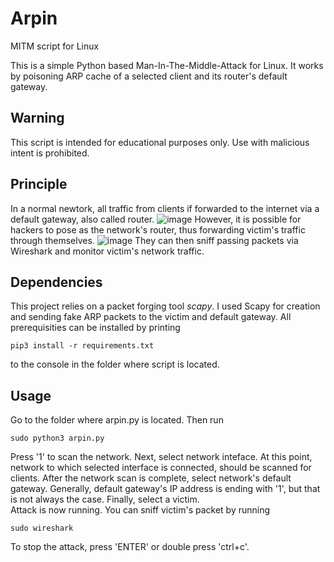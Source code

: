 # Arpin
MITM script for Linux

This is a simple Python based Man-In-The-Middle-Attack for Linux. It works by poisoning ARP cache of a selected client and its router's default gateway.
## Warning
This script is intended for educational purposes only. Use with malicious intent is prohibited.   
## Principle 
In a normal newtork, all traffic from clients if forwarded to the internet via a default gateway, also called router.
![image](https://user-images.githubusercontent.com/92330911/175521194-6d5b179c-eef6-459d-8b97-8538153e5cfc.png)
However, it is possible for hackers to pose as the network's router, thus forwarding victim's traffic through themselves. 
![image](https://user-images.githubusercontent.com/92330911/175521258-509c7240-4169-4dfc-8232-66b076ae0f3b.png)
They can then sniff passing packets via Wireshark and monitor victim's network traffic.

## Dependencies
This project relies on a packet forging tool *scapy*. I used Scapy for creation and sending fake ARP packets to the victim and default gateway. 
All prerequisities can be installed by printing
```
pip3 install -r requirements.txt
```
to the console in the folder where script is located. 
## Usage
Go to the folder where arpin.py is located. Then run
```
sudo python3 arpin.py
```
Press '1' to scan the network. Next, select network inteface. At this point, network to which selected interface is connected, should be scanned for clients.
After the network scan is complete, select network's default gateway. Generally, default gateway's IP address is ending with '1', but that is not always the case.
Finally, select a victim.  
Attack is now running. You can sniff victim's packet by running
```
sudo wireshark
```
To stop the attack, press 'ENTER' or double press 'ctrl+c'.
